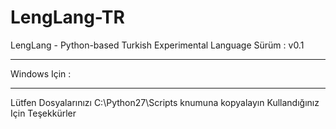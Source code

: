 # LengLang-TR
LengLang - Python-based Turkish Experimental Language
Sürüm : v0.1
<hr></hr>
Windows Için :
<hr></hr>
Lütfen Dosyalarınızı C:\Python27\Scripts knumuna kopyalayın
Kullandığınız Için Teşekkürler
